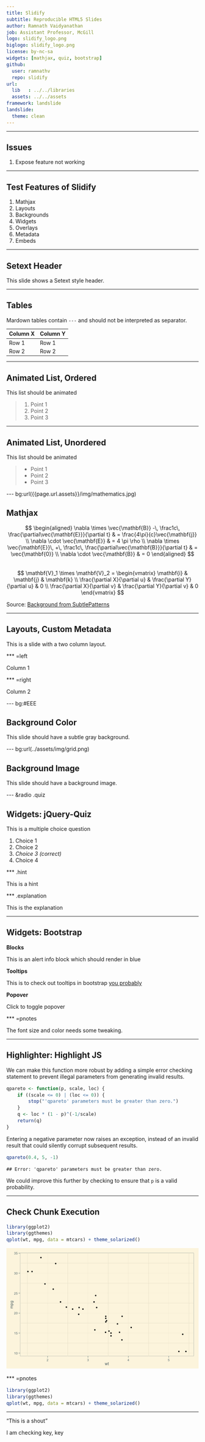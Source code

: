 ```yaml
---
title: Slidify
subtitle: Reproducible HTML5 Slides
author: Ramnath Vaidyanathan
job: Assistant Professor, McGill 
logo: slidify_logo.png
biglogo: slidify_logo.png
license: by-nc-sa
widgets: [mathjax, quiz, bootstrap]
github:
  user: ramnathv
  repo: slidify
url:
  lib   : ../../libraries
  assets: ../../assets
framework: landslide
landslide:
  theme: clean
---
```


<script src="http://ajax.googleapis.com/ajax/libs/jquery/1.8.3/jquery.min.js"></script>




---

## Issues

1. Expose feature not working

---

## Test Features of Slidify ##

<style>
/* required to display toc when bootstrap is included. */
#toc, #help {
  visibility: visible
}
#toc {
 font-family: "Helvetica";
 font-size: 14px;
}

</style>

1. Mathjax
2. Layouts
3. Backgrounds
4. Widgets
5. Overlays
6. Metadata
7. Embeds

---
  
Setext Header
---
  
  
This slide shows a Setext style header.

---
  
## Tables
  
Mardown tables contain `---` and should not be interpreted as separator.

Column X | Column Y
---------|----------
Row 1    | Row 1
Row 2    | Row 2


---
  
## Animated List, Ordered
  
This list should be animated

> 1. Point 1
> 2. Point 2
> 3. Point 3

---
  
## Animated List, Unordered
  
This list should be animated

> - Point 1
> - Point 2
> - Point 3


--- bg:url({{page.url.assets}}/img/mathematics.jpg)

## Mathjax ##

$$
\begin{aligned}
\nabla \times \vec{\mathbf{B}} -\, \frac1c\, \frac{\partial\vec{\mathbf{E}}}{\partial t} & = \frac{4\pi}{c}\vec{\mathbf{j}} \\   \nabla \cdot \vec{\mathbf{E}} & = 4 \pi \rho \\
\nabla \times \vec{\mathbf{E}}\, +\, \frac1c\, \frac{\partial\vec{\mathbf{B}}}{\partial t} & = \vec{\mathbf{0}} \\
\nabla \cdot \vec{\mathbf{B}} & = 0 \end{aligned}
$$
<br />
$$
\mathbf{V}_1 \times \mathbf{V}_2 =  \begin{vmatrix}
\mathbf{i} & \mathbf{j} & \mathbf{k} \\
\frac{\partial X}{\partial u} &  \frac{\partial Y}{\partial u} & 0 \\
\frac{\partial X}{\partial v} &  \frac{\partial Y}{\partial v} & 0
\end{vmatrix}
$$
  
<div class='source'>
  Source: <a href='www.subtlepatterns.com'>Background from SubtlePatterns</a>
</div>

---

## Layouts, Custom Metadata ##

This is a slide with a two column layout.

*** =left

Column 1

*** =right

Column 2


--- bg:#EEE
  
## Background Color ##
  
This slide should have a subtle gray background.

--- bg:url(../assets/img/grid.png)

## Background Image ##

This slide should have a background image.

--- &radio .quiz

## Widgets: jQuery-Quiz ##

This is a multiple choice question

1. Choice 1
2. Choice 2
3. _Choice 3 (correct)_
4. Choice 4

*** .hint

This is a hint

*** .explanation

This is the explanation

---
  
## Widgets: Bootstrap ##
  
**Blocks**
  
<div class="alert alert-info">
 <p>This is an alert info block which should render in blue</p>
</div>
  
**Tooltips**
  
This is to check out tooltips in bootstrap <a href="#" rel="tooltip" data-original-title="Default tooltip">you probably</a>
  
**Popover**
  
<a class="btn btn-large btn-danger" rel="popover" data-content="And here's some amazing content. It's very engaging. right?" data-original-title="A Title" id='example'>Click to toggle popover</a>
  
*** =pnotes

The font size and color needs some tweaking.

---
  
## Highlighter: Highlight JS ##
  
We can make this function more robust by adding a simple error checking statement to prevent illegal parameters from generating invalid results.


```r
qpareto <- function(p, scale, loc) {
    if ((scale <= 0) | (loc <= 0)) {
        stop("'qpareto' parameters must be greater than zero.")
    }
    q <- loc * (1 - p)^(-1/scale)
    return(q)
}
```


Entering a negative parameter now raises an exception, instead of an invalid result that could silently corrupt subsequent results.


```r
qpareto(0.4, 5, -1)
```

```
## Error: 'qpareto' parameters must be greater than zero.
```

We could improve this further by checking to ensure that `p` is a valid probability.

---
  
## Check Chunk Execution ##
  

```r
library(ggplot2)
library(ggthemes)
qplot(wt, mpg, data = mtcars) + theme_solarized()
```

![plot of chunk scplot](assets/fig/scplot.png) 


*** =pnotes


```r
library(ggplot2)
library(ggthemes)
qplot(wt, mpg, data = mtcars) + theme_solarized()
```


---
  
<q class='shout'>This is a shout</q>
  
I am checking key, <span class = 'key'>key</span>
